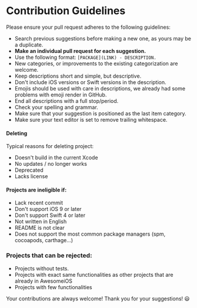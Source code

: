 # Contribution Guidelines

Please ensure your pull request adheres to the following guidelines:

- Search previous suggestions before making a new one, as yours may be a duplicate.
- **Make an individual pull request for each suggestion.**
- Use the following format: `[PACKAGE](LINK) - DESCRIPTION.`
- New categories, or improvements to the existing categorization are welcome.
- Keep descriptions short and simple, but descriptive.
- Don't include iOS versions or Swift versions in the description.
- Emojis should be used with care in descriptions, we already had some problems with emoji render in GitHub.
- End all descriptions with a full stop/period.
- Check your spelling and grammar.
- Make sure that your suggestion is positioned as the last item category.
- Make sure your text editor is set to remove trailing whitespace.

#### Deleting

Typical reasons for deleting project:

- Doesn't build in the current Xcode
- No updates / no longer works
- Deprecated
- Lacks license

#### Projects are ineligible if:

- Lack recent commit
- Don't support iOS 9 or later
- Don't support Swift 4 or later
- Not written in English
- README is not clear
- Does not support the most common package managers (spm, cocoapods, carthage...)

### Projects that can be rejected:

- Projects without tests.
- Projects with exact same functionalities as other projects that are already in AwesomeiOS
- Projects with few functionalities

Your contributions are always welcome! Thank you for your suggestions! :smiley:
